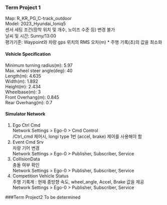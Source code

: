 ### Term Project 1
Map: R_KR_PG_C-track_outdoor   
Model: 2023_Hyundai_Ioniq5   
센서 세팅 조건(장착 위치 및 개수, 노이즈 수준 등) 변경 불가   
날씨 및 시간: Sunny/13:00   
평가기준: Waypoint와 차량 gps 위치의 RMS 오차(m) * 주행 기록(초)의 값을 최소화   

#### Vehicle Specification
Minimum turning radius(m): 5.97   
Max. wheel steer angle(deg): 40   
Length(m): 4.635   
Width(m): 1.892   
Height(m): 2.434   
Wheelbase(m): 3   
Front Overhang(m): 0.845   
Rear Overhang(m): 0.7   

#### Simulator Network
1. Ego Ctrl Cmd    
  Network Settings > Ego-0 > Cmd Control   
  /Ctrl_cmd 제어시, longi type 1번 (accel, brake) 제어를 사용해야 함   
2. Event Cmd Srv   
  차량 기어 변경   
  Network Settings > Ego-0 > Publisher, Subscriber, Service   
3. CollisionData   
  충돌 여부 확인   
  Network Settings > Ego-0 > Publisher, Subscriber, Service   
4. Competition Vehicle Status   
  주행 기록계 : 현재 종방향 속도,  wheel_angle, Accel, Brake 값을 제공   
  Network Settings > Ego-0 > Publisher, Subscriber, Service   

###Term Project2
To be determined
